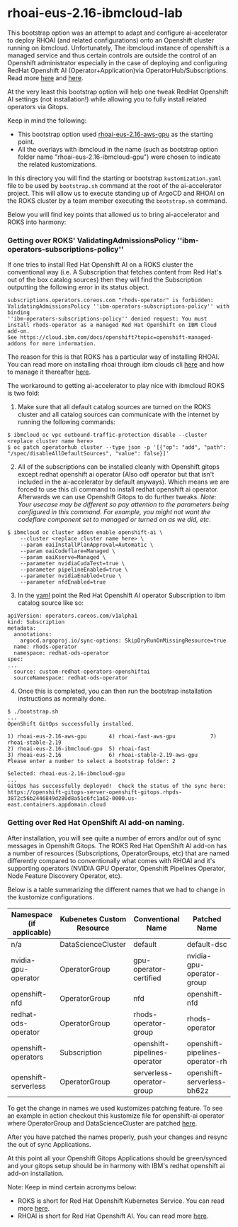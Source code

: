 # rhoai-eus-2.16-ibmcloud-lab

This bootstrap option was an attempt to adapt and configure ai-accelerator to deploy RHOAI (and related configurations) onto an Openshift cluster running on ibmcloud. Unfortunately, The ibmcloud instance of openshift is a managed service and thus certain controls are outside the control of an Openshift administrator especially in the case of deploying and configuring RedHat Openshift AI (Operator+Application)via OperatorHub/Subscriptions. Read more [here](https://cloud.ibm.com/docs/openshift?topic=openshift-overview#compare_ocp) and [here](https://cloud.ibm.com/docs/openshift?topic=openshift-ai-addon-install&interface=cli#ai-install-cli).

At the very least this bootstrap option will help one tweak RedHat Openshift AI settings (not installation!) while allowing you to fully install related operators via Gitops.

Keep in mind the following:

* This bootstrap option used [rhoai-eus-2.16-aws-gpu](https://github.com/redhat-ai-services/ai-accelerator/tree/main/bootstrap/overlays/rhoai-eus-2.16-aws-gpu) as the starting point.
* All the overlays with ibmcloud in the name (such as bootstrap option folder name "rhoai-eus-2.16-ibmcloud-gpu") were chosen to indicate the related kustomizations.

In this directory you will find the starting or bootstrap `kustomization.yaml` file to be used by `bootstrap.sh` command at the root of the ai-accelerator project. This will allow us to execute standing up of ArgoCD and RHOAI on the ROKS cluster by a team member executing the `bootstrap.sh` command.

Below you will find key points that allowed us to bring ai-accelerator and ROKS into harmony:

### Getting over ROKS' ValidatingAdmissionsPolicy ''ibm-operators-subscriptions-policy''

If one tries to install Red Hat Openshift AI on a ROKS cluster the conventional way (i.e. A Subscription that fetches content from Red Hat's out of the box catalog sources) then they will find the Subscription outputting the following error in its status object.

```
subscriptions.operators.coreos.com "rhods-operator" is forbidden: ValidatingAdmissionsPolicy ''ibm-operators-subscriptions-policy'' with binding
''ibm-operators-subscriptions-policy'' denied request: You must install rhods-operator as a managed Red Hat OpenShift on IBM Cloud add-on. 
See https://cloud.ibm.com/docs/openshift?topic=openshift-managed-addons for more information.
```

The reason for this is that ROKS has a particular way of installing RHOAI. You can read more on installing rhoai through ibm clouds cli [here](https://cloud.ibm.com/docs/openshift?topic=openshift-ai-addon-install&interface=cli) and how to manage it thereafter [here](https://cloud.ibm.com/docs/openshift?topic=openshift-ai-addon-manage&interface=ui).

The workaround to getting ai-accelerator to play nice with ibmcloud ROKS is two fold:
1. Make sure that all default catalog sources are turned on the ROKS cluster and all catalog sources can communicate with the internet by running the following commands:
```
$ ibmcloud oc vpc outbound-traffic-protection disable --cluster <replace cluster name here>
$ oc patch operatorhub cluster --type json -p '[{"op": "add", "path": "/spec/disableAllDefaultSources", "value": false}]'
```
2. All of the subscriptions can be installed cleanly with Openshift gitops except redhat openshift ai operator (Also odf operator but that isn't included in the ai-accelerator by default anyways). Which means we are forced to use this cli command to install redhat openshift ai operator. Afterwards we can use Openshift Gitops to do further tweaks. 
*Note: Your usecase may be different so pay attention to the parameters being configured in this command. For example, you might not want the codeflare component set to managed or turned on as we did, etc*.
```
$ ibmcloud oc cluster addon enable openshift-ai \
    --cluster <replace cluster name here> \
    --param oaiInstallPlanApproval=Automatic \
    --param oaiCodeflare=Managed \
    --param oaiKserve=Managed \
    --parameter nvidiaCudaTest=true \
    --parameter pipelineEnabled=true \
    --parameter nvidiaEnabled=true \
    --parameter nfdEnabled=true
```
3. In the [yaml](components/operators/openshift-ai/operator/overlays/ibmcloud-eus-2.16/kustomization.yaml) point the Red Hat Openshift AI operator Subscription to ibm catalog source like so:
```
apiVersion: operators.coreos.com/v1alpha1
kind: Subscription
metadata:
  annotations:
    argocd.argoproj.io/sync-options: SkipDryRunOnMissingResource=true
  name: rhods-operator
  namespace: redhat-ods-operator
spec:
...
  source: custom-redhat-operators-openshiftai
  sourceNamespace: redhat-ods-operator
```
4. Once this is completed, you can then run the bootstrap installation instructions as normally done.
```
$ ./bootstrap.sh 
...
OpenShift GitOps successfully installed.

1) rhoai-eus-2.16-aws-gpu       4) rhoai-fast-aws-gpu           7) rhoai-stable-2.19
2) rhoai-eus-2.16-ibmcloud-gpu  5) rhoai-fast
3) rhoai-eus-2.16               6) rhoai-stable-2.19-aws-gpu
Please enter a number to select a bootstrap folder: 2

Selected: rhoai-eus-2.16-ibmcloud-gpu
...
GitOps has successfully deployed!  Check the status of the sync here:
https://openshift-gitops-server-openshift-gitops.rhpds-3872c56b2446849d280d8a51c6fc1a62-0000.us-east.containers.appdomain.cloud
```

### Getting over Red Hat OpenShift AI add-on naming.

After installation, you will see quite a number of errors and/or out of sync messages in Openshift Gitops. The ROKS Red Hat OpenShift AI add-on has a number of resources (Subscriptions, OperatorGroups, etc) that are named differently compared to conventionally what comes with RHOAI and it's supporting operators (NVIDIA GPU Operator, Openshift Pipelines Operator, Node Feature Discovery Operator, etc).

Below is a table summarizing the different names that we had to change in the kustomize configurations.

|Namespace (if applicable) | Kubenetes Custom Resource| Conventional Name | Patched Name |
|----------|----------|----------|----------|
|n/a|DataScienceCluster|default|default-dsc|
|nvidia-gpu-operator|OperatorGroup|gpu-operator-certified|nvidia-gpu-operator-group|
|openshift-nfd|OperatorGroup|nfd|openshift-nfd|
|redhat-ods-operator|OperatorGroup|rhods-operator-group|rhods-operator|
|openshift-operators|Subscription|openshift-pipelines-operator|openshift-pipelines-operator-rh|
|openshift-serverless|OperatorGroup|serverless-operator-group|openshift-serverless-bh62z|

To get the change in names we used kustomizes patching feature. To see an example in action checkout this kustomize file for openshift-ai operator where OperatorGroup and DataScienceCluster are patched [here](../../../components/operators/openshift-ai/aggregate/overlays/rhoai-ibmcloud-lab/kustomization.yaml).

After you have patched the names properly, push your changes and resync the out of sync Applications. 

At this point all your Openshift Gitops Applications should be green/synced and your gitops setup should be in harmony with IBM's redhat openshift ai add-on installation.

Note: Keep in mind certain acronyms below:
* ROKS is short for Red Hat Openshift Kubernetes Service. You can read more [here](https://cloud.ibm.com/docs/openshift?topic=openshift-getting-started&utm_source=chatgpt.com).
* RHOAI is short for Red Hat Openshift AI. You can read more [here](https://docs.redhat.com/en/documentation/red_hat_openshift_ai_self-managed/2.19).
